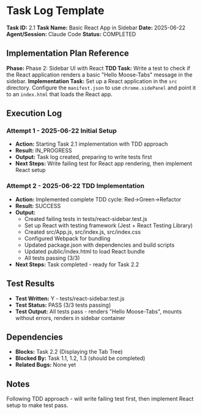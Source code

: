 # Task Log Template

**Task ID:** 2.1
**Task Name:** Basic React App in Sidebar
**Date:** 2025-06-22
**Agent/Session:** Claude Code
**Status:** COMPLETED

## Implementation Plan Reference
**Phase:** Phase 2: Sidebar UI with React
**TDD Task:** Write a test to check if the React application renders a basic "Hello Moose-Tabs" message in the sidebar.
**Implementation Task:** Set up a React application in the `src` directory. Configure the `manifest.json` to use `chrome.sidePanel` and point it to an `index.html` that loads the React app.

## Execution Log
### Attempt 1 - 2025-06-22 Initial Setup
- **Action:** Starting Task 2.1 implementation with TDD approach
- **Result:** IN_PROGRESS
- **Output:** Task log created, preparing to write tests first
- **Next Steps:** Write failing test for React app rendering, then implement React setup

### Attempt 2 - 2025-06-22 TDD Implementation
- **Action:** Implemented complete TDD cycle: Red->Green->Refactor
- **Result:** SUCCESS
- **Output:** 
  - Created failing tests in tests/react-sidebar.test.js
  - Set up React with testing framework (Jest + React Testing Library)
  - Created src/App.js, src/index.js, src/index.css
  - Configured Webpack for bundling
  - Updated package.json with dependencies and build scripts
  - Updated public/index.html to load React bundle
  - All tests passing (3/3)
- **Next Steps:** Task completed - ready for Task 2.2

## Test Results
- **Test Written:** Y - tests/react-sidebar.test.js
- **Test Status:** PASS (3/3 tests passing)
- **Test Output:** All tests pass - renders "Hello Moose-Tabs", mounts without errors, renders in sidebar container

## Dependencies
- **Blocks:** Task 2.2 (Displaying the Tab Tree)
- **Blocked By:** Task 1.1, 1.2, 1.3 (should be completed)
- **Related Bugs:** None yet

## Notes
Following TDD approach - will write failing test first, then implement React setup to make test pass.